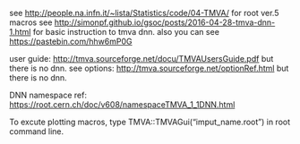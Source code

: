 see http://people.na.infn.it/~lista/Statistics/code/04-TMVA/ for root ver.5 macros
see http://simonpf.github.io/gsoc/posts/2016-04-28-tmva-dnn-1.html for basic instruction to tmva dnn.
also you can see https://pastebin.com/hhw6mP0G

user guide: http://tmva.sourceforge.net/docu/TMVAUsersGuide.pdf but there is no dnn.
see options: http://tmva.sourceforge.net/optionRef.html but there is no dnn.

DNN namespace ref: https://root.cern.ch/doc/v608/namespaceTMVA_1_1DNN.html

To excute plotting macros, type TMVA::TMVAGui(“imput_name.root”) in root command line.


